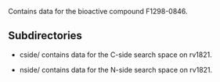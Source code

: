 Contains data for the bioactive compound F1298-0846.

## Subdirectories

- cside/ contains data for the C-side search space on rv1821.

- nside/ contains data for the N-side search space on rv1821.

